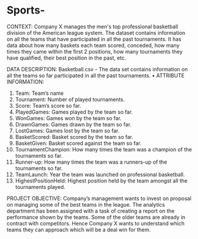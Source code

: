 # Sports-
CONTEXT: Company X manages the men's top professional basketball division of the American league system. 
The dataset contains information on all the teams that have participated in all the past tournaments. It has data 
about how many baskets each team scored, conceded, how many times they came within the first 2 positions, 
how many tournaments they have qualified, their best position in the past, etc.


 DATA DESCRIPTION: Basketball.csv - The data set contains information on all the teams so far participated in 
all the past tournaments.
• ATTRIBUTE INFORMATION:
1. Team: Team’s name
2. Tournament: Number of played tournaments.
3. Score: Team’s score so far.
4. PlayedGames: Games played by the team so far.
5. WonGames: Games won by the team so far.
6. DrawnGames: Games drawn by the team so far.
7. LostGames: Games lost by the team so far.
8. BasketScored: Basket scored by the team so far.
9. BasketGiven: Basket scored against the team so far.
10. TournamentChampion: How many times the team was a champion of the tournaments so far.
11. Runner-up: How many times the team was a runners-up of the tournaments so far.
12. TeamLaunch: Year the team was launched on professional basketball.
13. HighestPositionHeld: Highest position held by the team amongst all the tournaments played.


 PROJECT OBJECTIVE: Company’s management wants to invest on proposal on managing some of the best 
teams in the league. The analytics department has been assigned with a task of creating a report on the 
performance shown by the teams. Some of the older teams are already in contract with competitors. Hence 
Company X wants to understand which teams they can approach which will be a deal win for them.
